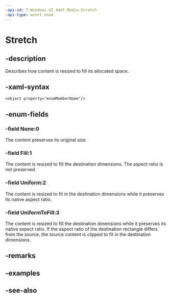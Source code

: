 ```yaml
---
-api-id: T:Windows.UI.Xaml.Media.Stretch
-api-type: winrt enum
---
```


<!-- Enumeration syntax
public enum Windows.UI.Xaml.Media.Stretch : int
-->

# Stretch

## -description
Describes how content is resized to fill its allocated space.



## -xaml-syntax
```xaml
<object property="enumMemberName"/>
```


## -enum-fields
### -field None:0
The content preserves its original size.

### -field Fill:1
The content is resized to fill the destination dimensions. The aspect ratio is not preserved.

### -field Uniform:2
The content is resized to fit in the destination dimensions while it preserves its native aspect ratio.

### -field UniformToFill:3
The content is resized to fill the destination dimensions while it preserves its native aspect ratio. If the aspect ratio of the destination rectangle differs from the source, the source content is clipped to fit in the destination dimensions.


## -remarks

## -examples

## -see-also
